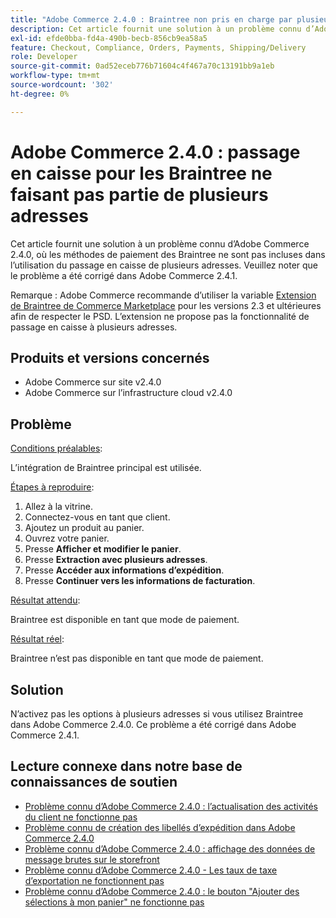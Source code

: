 ```yaml
---
title: "Adobe Commerce 2.4.0 : Braintree non pris en charge par plusieurs adresses"
description: Cet article fournit une solution à un problème connu d’Adobe Commerce 2.4.0, où les méthodes de paiement des Braintree ne sont pas incluses dans l’utilisation du passage en caisse de plusieurs adresses. Veuillez noter que le problème a été corrigé dans Adobe Commerce 2.4.1.
exl-id: efde0bba-fd4a-490b-becb-856cb9ea58a5
feature: Checkout, Compliance, Orders, Payments, Shipping/Delivery
role: Developer
source-git-commit: 0ad52eceb776b71604c4f467a70c13191bb9a1eb
workflow-type: tm+mt
source-wordcount: '302'
ht-degree: 0%

---
```


# Adobe Commerce 2.4.0 : passage en caisse pour les Braintree ne faisant pas partie de plusieurs adresses

Cet article fournit une solution à un problème connu d’Adobe Commerce 2.4.0, où les méthodes de paiement des Braintree ne sont pas incluses dans l’utilisation du passage en caisse de plusieurs adresses. Veuillez noter que le problème a été corrigé dans Adobe Commerce 2.4.1.

Remarque : Adobe Commerce recommande d’utiliser la variable [Extension de Braintree de Commerce Marketplace](https://marketplace.magento.com/paypal-module-braintree.html) pour les versions 2.3 et ultérieures afin de respecter le PSD. L’extension ne propose pas la fonctionnalité de passage en caisse à plusieurs adresses.

## Produits et versions concernés

* Adobe Commerce sur site v2.4.0
* Adobe Commerce sur l’infrastructure cloud v2.4.0

## Problème

<u>Conditions préalables</u>:

L’intégration de Braintree principal est utilisée.

<u>Étapes à reproduire</u>:

1. Allez à la vitrine.
1. Connectez-vous en tant que client.
1. Ajoutez un produit au panier.
1. Ouvrez votre panier.
1. Presse **Afficher et modifier le panier**.
1. Presse **Extraction avec plusieurs adresses**.
1. Presse **Accéder aux informations d’expédition**.
1. Presse **Continuer vers les informations de facturation**.

<u>Résultat attendu</u>:

Braintree est disponible en tant que mode de paiement.

<u>Résultat réel</u>:

Braintree n’est pas disponible en tant que mode de paiement.

## Solution

N’activez pas les options à plusieurs adresses si vous utilisez Braintree dans Adobe Commerce 2.4.0. Ce problème a été corrigé dans Adobe Commerce 2.4.1.

## Lecture connexe dans notre base de connaissances de soutien

* [Problème connu d’Adobe Commerce 2.4.0 : l’actualisation des activités du client ne fonctionne pas](/help/troubleshooting/miscellaneous/magento-2-4-0-refresh-on-customer-activities-does-not-work.md)
* [Problème connu de création des libellés d’expédition dans Adobe Commerce 2.4.0](/help/troubleshooting/known-issues-patches-attached/shipping-labels-creation-known-issue-in-magento-2-4-0.md)
* [Problème connu d’Adobe Commerce 2.4.0 : affichage des données de message brutes sur le storefront](/help/troubleshooting/storefront/magento-2-4-0-issue-storefront-raw-message-data-display.md)
* [Problème connu d’Adobe Commerce 2.4.0 - Les taux de taxe d’exportation ne fonctionnent pas](/help/troubleshooting/miscellaneous/magento-2-4-0-known-issue-export-tax-rates-does-not-work.md)
* [Problème connu d’Adobe Commerce 2.4.0 : le bouton &quot;Ajouter des sélections à mon panier&quot; ne fonctionne pas](/help/troubleshooting/miscellaneous/magento-2-4-0-add-selections-to-my-cart-does-not-work.md)
